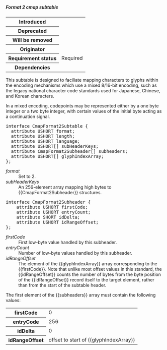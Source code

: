 <h5 id="format-2-cmap-subtable">Format 2 cmap subtable</h5>

<table>
    <tr><th>Introduced</th> <td> </td> </tr>
    <tr><th>Deprecated</th> <td> </td> </tr>
    <tr><th>Will be removed</th> <td> </td> </tr>
    <tr><th>Originator</th> <td> </td> </tr>
    <tr><th>Requirement status</th> <td> Required </td> </tr>
    <tr><th>Dependencies</th> <td> </td> </tr>
</table>

This subtable is designed to faciliate mapping characters to glyphs within the encoding mechanisms which use a mixed 8/16-bit encoding, such as the legacy national character code standards used for Japanese, Chinese, and Korean characters.

In a mixed encoding, codepoints may be represented either by a one byte integer or a two byte integer, with certain values of the initial byte acting as a continuation signal.

<pre class="idl">
interface CmapFormat2Subtable {
  attribute USHORT format;
  attribute USHORT length;
  attribute USHORT language;
  attribute USHORT[] subHeaderKeys;
  attribute CmapFormat2Subheader[] subheaders;
  attribute USHORT[] glyphIndexArray;
};
</pre>

<dl dfn-type=attribute dfn-for=CmapFormat2Subtable>
  <dt><dfn>format</dfn></dt>
  <dd>Set to 2.</dd>
  <dt><dfn>subHeaderKeys</dfn></dt>
  <dd>An 256-element array mapping high bytes to {{CmapFormat2Subheader}} structures.</dd>
</dl>

<pre class="idl">
interface CmapFormat2Subheader {
	attribute USHORT firstCode;
	attribute USHORT entryCount;
	attribute SHORT idDelta;
	attribute USHORT idRangeOffset;
};
</pre>

<dl dfn-type=attribute dfn-for=CmapFormat2Subheader>
  <dt><dfn>firstCode</dfn></dt>
  <dd>First low-byte value handled by this subheader.</dd>

  <dt><dfn>entryCount</dfn></dt>
  <dd>Number of low-byte values handled by this subheader.</dd>

  <dt><dfn>idRangeOffset</dfn></dt>
  <dd>The element of the {{glyphIndexArray}} array corresponding to the {{firstCode}}. Note that unlike most offset values in this standard, the {{idRangeOffset}} counts the number of bytes from <emphasis>the byte position of the {{idRangeOffset}} record itself</emphasis> to the target element, rather than from the start of the subtable header.</dd>

</dl>

The first element of the {{subheaders}} array must contain the following values:

<table>
    <tr><th>firstCode</th><td>0</td></tr>
    <tr><th>entryCode</th><td>256</td></tr>
    <tr><th>idDelta</th><td>0</td></tr>
    <tr><th>idRangeOffset</th><td>offset to start of {{glyphIndexArray}}</td></tr>
